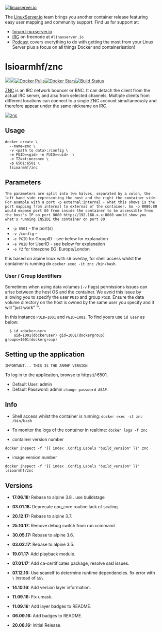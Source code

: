 [linuxserverurl]: https://linuxserver.io
[forumurl]: https://forum.linuxserver.io
[ircurl]: https://www.linuxserver.io/irc/
[podcasturl]: https://www.linuxserver.io/podcast/
[appurl]: http://wiki.znc.in/ZNC
[hub]: https://hub.docker.com/r/lsioarmhf/znc/

[![linuxserver.io](https://raw.githubusercontent.com/linuxserver/docker-templates/master/linuxserver.io/img/linuxserver_medium.png)][linuxserverurl]

The [LinuxServer.io][linuxserverurl] team brings you another container release featuring easy user mapping and community support. Find us for support at:
* [forum.linuxserver.io][forumurl]
* [IRC][ircurl] on freenode at `#linuxserver.io`
* [Podcast][podcasturl] covers everything to do with getting the most from your Linux Server plus a focus on all things Docker and containerisation!

# lsioarmhf/znc
[![](https://images.microbadger.com/badges/version/lsioarmhf/znc.svg)](https://microbadger.com/images/lsioarmhf/znc "Get your own version badge on microbadger.com")[![](https://images.microbadger.com/badges/image/lsioarmhf/znc.svg)](https://microbadger.com/images/lsioarmhf/znc "Get your own image badge on microbadger.com")[![Docker Pulls](https://img.shields.io/docker/pulls/lsioarmhf/znc.svg)][hub][![Docker Stars](https://img.shields.io/docker/stars/lsioarmhf/znc.svg)][hub][![Build Status](https://ci.linuxserver.io/buildStatus/icon?job=Docker-Builders/armhf/armhf-znc)](https://ci.linuxserver.io/job/Docker-Builders/job/armhf/job/armhf-znc/)

[ZNC](http://wiki.znc.in/ZNC)  is an IRC network bouncer or BNC. It can detach the client from the actual IRC server, and also from selected channels. Multiple clients from different locations can connect to a single ZNC account simultaneously and therefore appear under the same nickname on IRC.

[![znc](http://wiki.znc.in/resources/assets/wiki.png)][appurl]

## Usage

```
docker create \
  --name=znc \
  -v <path to data>:/config \
  -e PGID=<gid> -e PUID=<uid>  \
  -e TZ=<timezone> \
  -p 6501:6501 \
  lsioarmhf/znc
```

## Parameters

`The parameters are split into two halves, separated by a colon, the left hand side representing the host and the right the container side. 
For example with a port -p external:internal - what this shows is the port mapping from internal to external of the container.
So -p 8080:80 would expose port 80 from inside the container to be accessible from the host's IP on port 8080
http://192.168.x.x:8080 would show you what's running INSIDE the container on port 80.`


* `-p 6501` - the port(s)
* `-v /config` -
* `-e PGID` for GroupID - see below for explanation
* `-e PUID` for UserID - see below for explanation
* `-e TZ` for timezone EG. Europe/London

It is based on alpine linux with s6 overlay, for shell access whilst the container is running do `docker exec -it znc /bin/bash`.


### User / Group Identifiers

Sometimes when using data volumes (`-v` flags) permissions issues can arise between the host OS and the container. We avoid this issue by allowing you to specify the user `PUID` and group `PGID`. Ensure the data volume directory on the host is owned by the same user you specify and it will "just work" ™.

In this instance `PUID=1001` and `PGID=1001`. To find yours use `id user` as below:

```
  $ id <dockeruser>
    uid=1001(dockeruser) gid=1001(dockergroup) groups=1001(dockergroup)
```

## Setting up the application
`IMPORTANT... THIS IS THE ARMHF VERSION`

To log in to the application, browse to https://<hostip>:6501.

* Default User: admin
* Default Password: admin
`change password ASAP.`

## Info

* Shell access whilst the container is running: `docker exec -it znc /bin/bash`
* To monitor the logs of the container in realtime: `docker logs -f znc`

* container version number 

`docker inspect -f '{{ index .Config.Labels "build_version" }}' znc`

* image version number

`docker inspect -f '{{ index .Config.Labels "build_version" }}' lsioarmhf/znc`


## Versions

+ **17.06.18:** Rebase to alpine 3.8 . use buildstage
+ **03.01.18:** Deprecate cpu_core routine lack of scaling.
+ **20.12.17:** Rebase to alpine 3.7.
+ **25.10.17:** Remove debug switch from run command.
+ **30.05.17:** Rebase to alpine 3.6.
+ **03.02.17:** Rebase to alpine 3.5.
+ **19.01.17:** Add playback module.
+ **07.01.17:** Add ca-certificates package, resolve sasl issues.
+ **07.12.16:** Use scanelf to determine runtime dependencies.
fix error with `\` instead of `&&\`.

+ **14.10.16:** Add version layer information.
+ **11.09.16:** Fix umask.
+ **11.09.16:** Add layer badges to README.
+ **06.09.16:** Add badges to README.
+ **20.08.16:** Initial Release.
